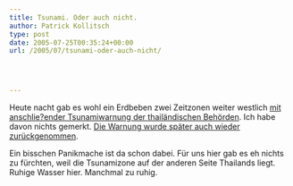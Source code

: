 ```yaml
---
title: Tsunami. Oder auch nicht.
author: Patrick Kollitsch
type: post
date: 2005-07-25T00:35:24+00:00
url: /2005/07/tsunami-oder-auch-nicht/




---
```

Heute nacht gab es wohl ein Erdbeben zwei Zeitzonen weiter westlich [mit anschlie?ender Tsunamiwarnung der thailändischen Behörden][1]. Ich habe davon nichts gemerkt. [Die Warnung wurde später auch wieder zurückgenommen][2]. 

Ein bisschen Panikmache ist da schon dabei. Für uns hier gab es eh nichts zu fürchten, weil die Tsunamizone auf der anderen Seite Thailands liegt. Ruhige Wasser hier. Manchmal zu ruhig.

 [1]: http://www.netzeitung.de/ausland/349873.html
 [2]: http://www.netzeitung.de/ausland/349878.html